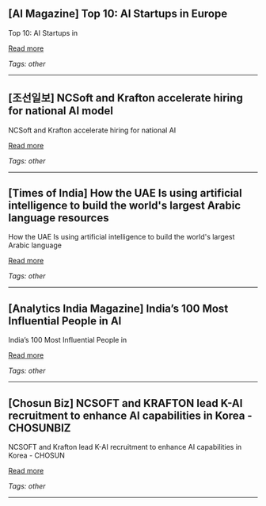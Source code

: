 ## [AI Magazine] Top 10: AI Startups in Europe

Top 10: AI Startups in

[Read more](https://aimagazine.com/top10/top-10-ai-startups-in-europe)

_Tags: other_

---
## [조선일보] NCSoft and Krafton accelerate hiring for national AI model

NCSoft and Krafton accelerate hiring for national AI

[Read more](https://www.chosun.com/english/industry-en/2025/08/12/UXFPBGK245EC3OT4J6MLZUEMNE/)

_Tags: other_

---
## [Times of India] How the UAE Is using artificial intelligence to build the world's largest Arabic language resources

How the UAE Is using artificial intelligence to build the world's largest Arabic language

[Read more](https://timesofindia.indiatimes.com/world/middle-east/how-the-uae-is-using-artificial-intelligence-to-build-the-worlds-largest-arabic-language-resources/articleshow/123237801.cms)

_Tags: other_

---
## [Analytics India Magazine] India’s 100 Most Influential People in AI

India’s 100 Most Influential People in

[Read more](https://analyticsindiamag.com/ai-highlights/indias-100-most-influential-people-in-ai/)

_Tags: other_

---
## [Chosun Biz] NCSOFT and KRAFTON lead K-AI recruitment to enhance AI capabilities in Korea - CHOSUNBIZ

NCSOFT and Krafton lead K-AI recruitment to enhance AI capabilities in Korea - CHOSUN

[Read more](https://biz.chosun.com/en/en-it/2025/08/11/GIZVP7DRWJGAHOSRSVW2J4KFNE/)

_Tags: other_

---
